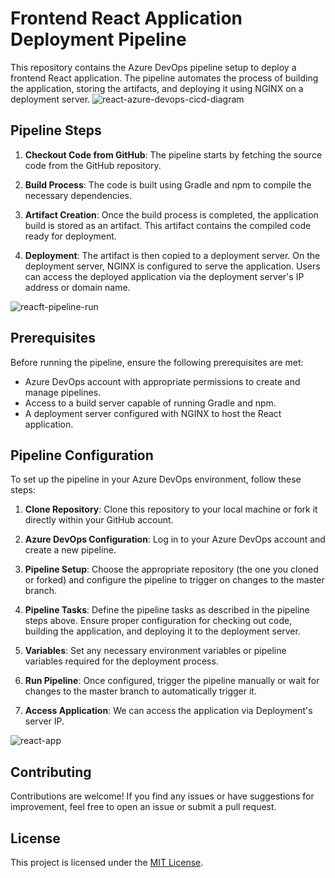 # Frontend React Application Deployment Pipeline

This repository contains the Azure DevOps pipeline setup to deploy a frontend React application. The pipeline automates the process of building the application, storing the artifacts, and deploying it using NGINX on a deployment server.
![react-azure-devops-cicd-diagram](https://github.com/yogendra-kokamkar/react-azure-devops-cicd/assets/55878086/f4bf1f29-bde5-49e7-9bed-017d4ed31c66)


## Pipeline Steps

1. **Checkout Code from GitHub**: The pipeline starts by fetching the source code from the GitHub repository.

2. **Build Process**: The code is built using Gradle and npm to compile the necessary dependencies.

3. **Artifact Creation**: Once the build process is completed, the application build is stored as an artifact. This artifact contains the compiled code ready for deployment.

4. **Deployment**: The artifact is then copied to a deployment server. On the deployment server, NGINX is configured to serve the application. Users can access the deployed application via the deployment server's IP address or domain name.

![reacft-pipeline-run](https://github.com/yogendra-kokamkar/react-azure-devops-cicd/assets/55878086/71979fb5-550e-4e3f-b56f-2f0fe8d22f7c)


## Prerequisites

Before running the pipeline, ensure the following prerequisites are met:

- Azure DevOps account with appropriate permissions to create and manage pipelines.
- Access to a build server capable of running Gradle and npm.
- A deployment server configured with NGINX to host the React application.

## Pipeline Configuration

To set up the pipeline in your Azure DevOps environment, follow these steps:

1. **Clone Repository**: Clone this repository to your local machine or fork it directly within your GitHub account.

2. **Azure DevOps Configuration**: Log in to your Azure DevOps account and create a new pipeline.

3. **Pipeline Setup**: Choose the appropriate repository (the one you cloned or forked) and configure the pipeline to trigger on changes to the master branch.

4. **Pipeline Tasks**: Define the pipeline tasks as described in the pipeline steps above. Ensure proper configuration for checking out code, building the application, and deploying it to the deployment server.

5. **Variables**: Set any necessary environment variables or pipeline variables required for the deployment process.

6. **Run Pipeline**: Once configured, trigger the pipeline manually or wait for changes to the master branch to automatically trigger it.

7. **Access Application**: We can access the application via Deployment's server IP.

![react-app](https://github.com/yogendra-kokamkar/react-azure-devops-cicd/assets/55878086/4ab149bc-f189-427b-9045-bfa722cb501b)


## Contributing

Contributions are welcome! If you find any issues or have suggestions for improvement, feel free to open an issue or submit a pull request.

## License

This project is licensed under the [MIT License](LICENSE).
